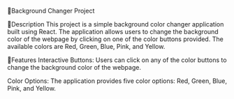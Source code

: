 🎦Background Changer Project

🔵Description
This project is a simple background color changer application built using React. The application allows users to change the background color of the webpage by clicking on one of the color buttons provided. The available colors are Red, Green, Blue, Pink, and Yellow.

🔵Features
Interactive Buttons: Users can click on any of the color buttons to change the background color of the webpage.

Color Options: The application provides five color options: Red, Green, Blue, Pink, and Yellow.
